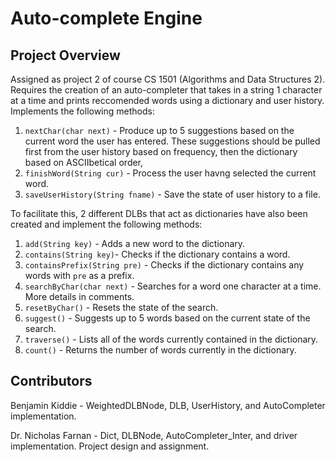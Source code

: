 # Auto-complete Engine

## Project Overview
Assigned as project 2 of course CS 1501 (Algorithms and Data Structures 2). Requires the creation of an auto-completer that takes in a string 1 character at a time and prints reccomended words using a dictionary and user history. Implements the following methods:

1. `nextChar(char next)` - Produce up to 5 suggestions based on the current word the user has entered. These suggestions should be pulled first from the user history based on frequency, then the dictionary based on ASCIIbetical order,
2. `finishWord(String cur)` - Process the user havng selected the current word.
3. `saveUserHistory(String fname)` - Save the state of user history to a file.

To facilitate this, 2 different DLBs that act as dictionaries have also been created and implement the following methods:

1. `add(String key)` - Adds a new word to the dictionary.
2. `contains(String key)`- Checks if the dictionary contains a word.
3. `containsPrefix(String pre)` - Checks if the dictionary contains any words with `pre` as a prefix.
4. `searchByChar(char next)` - Searches for a word one character at a time. More details in comments.
5. `resetByChar()` - Resets the state of the search.
6. `suggest()` - Suggests up to 5 words based on the current state of the search.
7. `traverse()` - Lists all of the words currently contained in the dictionary.
8. `count()` - Returns the number of words currently in the dictionary.

## Contributors
Benjamin Kiddie - WeightedDLBNode, DLB, UserHistory, and AutoCompleter implementation.

Dr. Nicholas Farnan - Dict, DLBNode, AutoCompleter_Inter, and driver implementation. Project design and assignment.